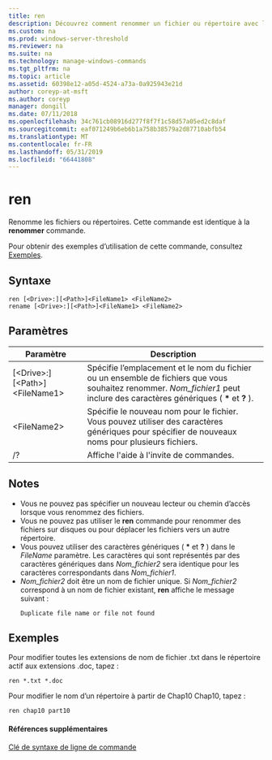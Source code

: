 ```yaml
---
title: ren
description: Découvrez comment renommer un fichier ou répertoire avec la commande ren.
ms.custom: na
ms.prod: windows-server-threshold
ms.reviewer: na
ms.suite: na
ms.technology: manage-windows-commands
ms.tgt_pltfrm: na
ms.topic: article
ms.assetid: 60398e12-a05d-4524-a73a-0a925943e21d
author: coreyp-at-msft
ms.author: coreyp
manager: dongill
ms.date: 07/11/2018
ms.openlocfilehash: 34c761cb08916d277f8f7f1c58d57a05ed2c8daf
ms.sourcegitcommit: eaf071249b6eb6b1a758b38579a2d87710abfb54
ms.translationtype: MT
ms.contentlocale: fr-FR
ms.lasthandoff: 05/31/2019
ms.locfileid: "66441808"
---
```

# <a name="ren"></a>ren

Renomme les fichiers ou répertoires. Cette commande est identique à la **renommer** commande.

Pour obtenir des exemples d’utilisation de cette commande, consultez [Exemples](#BKMK_examples).

## <a name="syntax"></a>Syntaxe

```
ren [<Drive>:][<Path>]<FileName1> <FileName2>
rename [<Drive>:][<Path>]<FileName1> <FileName2>
```

## <a name="parameters"></a>Paramètres

|Paramètre|Description|
|---------|-----------|
|[\<Drive>:][\<Path>]\<FileName1>|Spécifie l’emplacement et le nom du fichier ou un ensemble de fichiers que vous souhaitez renommer. *Nom_fichier1* peut inclure des caractères génériques ( **&#42;** et **?** ).|
|\<FileName2>|Spécifie le nouveau nom pour le fichier. Vous pouvez utiliser des caractères génériques pour spécifier de nouveaux noms pour plusieurs fichiers.|
|/?|Affiche l'aide à l'invite de commandes.|

## <a name="remarks"></a>Notes

- Vous ne pouvez pas spécifier un nouveau lecteur ou chemin d’accès lorsque vous renommez des fichiers.
- Vous ne pouvez pas utiliser le **ren** commande pour renommer des fichiers sur disques ou pour déplacer les fichiers vers un autre répertoire.
- Vous pouvez utiliser des caractères génériques ( **&#42;** et **?** ) dans le *FileName* paramètre. Les caractères qui sont représentés par des caractères génériques dans *Nom_fichier2* sera identique pour les caractères correspondants dans *Nom_fichier1*.
- *Nom_fichier2* doit être un nom de fichier unique. Si *Nom_fichier2* correspond à un nom de fichier existant, **ren** affiche le message suivant :  
  ```
  Duplicate file name or file not found
  ```

## <a name="BKMK_examples"></a>Exemples

Pour modifier toutes les extensions de nom de fichier .txt dans le répertoire actif aux extensions .doc, tapez :
```
ren *.txt *.doc 
```
Pour modifier le nom d’un répertoire à partir de Chap10 Chap10, tapez :
```
ren chap10 part10 
```

#### <a name="additional-references"></a>Références supplémentaires

[Clé de syntaxe de ligne de commande](command-line-syntax-key.md)
